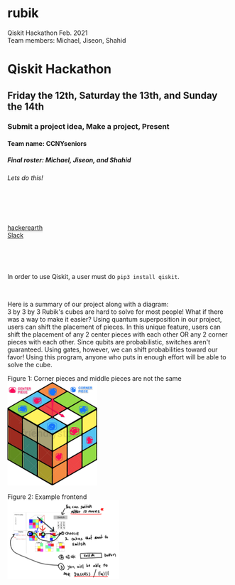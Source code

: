 # rubik

Qiskit Hackathon Feb. 2021  
Team members: Michael, Jiseon, Shahid  

# Qiskit Hackathon  
## Friday the 12th, Saturday the 13th, and Sunday the 14th  
### Submit a project idea, Make a project, Present
#### Team name: CCNYseniors
##### Final roster: Michael, Jiseon, and Shahid
###### Lets do this!  
&nbsp;

&nbsp;

[hackerearth](https://www.hackerearth.com/challenges/hackathon/nyu-qiskit-hackathon/?utm_source=challenges-modern&utm_campaign=registered-challenges&utm_medium=right-panel)  
[Slack](https://app.slack.com/client/T01KBSUQSFK/G01M7PX8TG9)
&nbsp;

&nbsp;

&nbsp;


In order to use Qiskit, a user must do `pip3 install qiskit`.
&nbsp;

&nbsp;

Here is a summary of our project along with a diagram:  
3 by 3 by 3 Rubik's cubes are hard to solve for most people! What if there was a way to make it easier?  Using quantum superposition in our project, users can shift the placement of pieces. In this unique feature, users can shift the placement of any 2 center pieces with each other OR any 2 corner pieces with each other. Since qubits are probabilistic, switches aren't guaranteed. Using gates, however, we can shift probabilities toward our favor! Using this program, anyone who puts in enough effort will be able to solve the cube.
&nbsp;

Figure 1: Corner pieces and middle pieces are not the same  
<img src="./images/Qiskit_idea_example.jpg" width="40%" />
&nbsp;

Figure 2: Example frontend  
<img src="./images/rubik.jpg" width="50%" />
